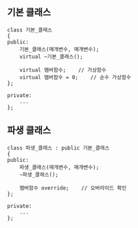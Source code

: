 ## 기본 클래스
```angular2html
class 기본_클래스
{         
public:
    기본_클래스(매개변수, 매개변수);     
    virtual ~기본_클래스();    

    virtual 멤버함수;    // 가상함수
    virtual 멤버함수 = 0;    // 순수 가상함수
};

private:
    ...
};
```

## 파생 클래스
```angular2html
class 파생_클래스 : public 기본_클래스
{         
public:
    파생_클래스(매개변수, 매개변수);    
    ~파생_클래스();    

    멤버함수 override;    // 오버라이드 확인
};

private:
    ...
};
```
